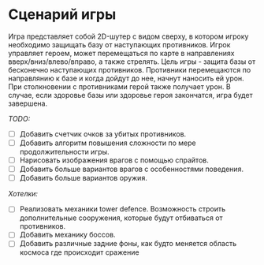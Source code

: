 # Сценарий игры

Игра представляет собой 2D-шутер с видом сверху, в котором игроку необходимо защищать базу от наступающих противников.
Игрок управляет героем, может перемещаться по карте в направлениях вверх/вниз/влево/вправо, а также стрелять. Цель игры - защита базы от бесконечно наступающих противников. Противники перемещаются по направлянию к базе и когда дойдут до нее, начнут наносить ей урон. При столкновении с противниками герой также получает урон. В случае, если здоровье базы или здоровье героя закончатся, игра будет завершена.

_TODO:_

- [ ] Добавить счетчик очков за убитых противников.
- [ ] Добавить алгоритм повышения сложности по мере продолжительности игры.
- [ ] Нарисовать изображения врагов с помощью спрайтов.
- [ ] Добавить больше вариантов врагов с особенностями поведения.
- [ ] Добавить больше вариантов оружия.

_Хотелки:_

- [ ] Реализовать механики tower defence. Возможность строить дополнительные сооружения, которые будут отбиваться от противников.
- [ ] Добавить механику боссов.
- [ ] Добавить различные задние фоны, как будто меняется область космоса где происходит сражение
